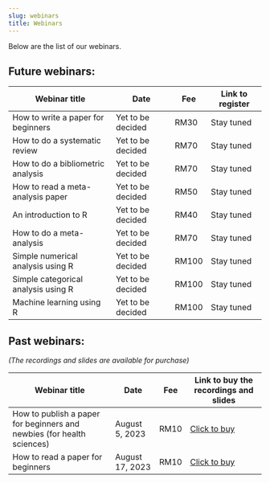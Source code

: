 ```yaml
---
slug: webinars
title: Webinars
---
```


Below are the list of our webinars.

## **Future webinars:**

| Webinar title | Date | Fee | Link to register |  
|---------------|------|-----|------------------|
| How to write a paper for beginners | Yet to be decided | RM30 | Stay tuned |
| How to do a systematic review | Yet to be decided | RM70 | Stay tuned |
| How to do a bibliometric analysis | Yet to be decided | RM70 | Stay tuned |
| How to read a meta-analysis paper | Yet to be decided | RM50 | Stay tuned |
| An introduction to R | Yet to be decided | RM40 | Stay tuned |
| How to do a meta-analysis | Yet to be decided | RM70 | Stay tuned |
| Simple numerical analysis using R | Yet to be decided | RM100 | Stay tuned |
| Simple categorical analysis using R | Yet to be decided | RM100 | Stay tuned |
| Machine learning using R | Yet to be decided | RM100 | Stay tuned |


## **Past webinars**: 
*(The recordings and slides are available for purchase)*

| Webinar title | Date | Fee | Link to buy the recordings and slides |  
|---------------|------|-----|---------------------------------------|  
| How to publish a paper for beginners and newbies (for health sciences) | August 5, 2023 | RM10 | [Click to buy](https://forms.gle/pLpYbRiu9MDRFeEX6) |
| How to read a paper for beginners | August 17, 2023 | RM10 | [Click to buy ](https://forms.gle/U94PpQckbVDgWYGW6) |